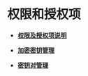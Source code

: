 # 权限和授权项<a name="dew_02_0307"></a>

-   **[权限及授权项说明](权限及授权项说明.md)**  

-   **[加密密钥管理](加密密钥管理.md)**  

-   **[密钥对管理](密钥对管理-0.md)**  


